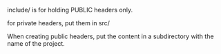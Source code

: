 include/ is for holding PUBLIC headers only.

for private headers, put them in src/

When creating public headers, put the content in a subdirectory with the name of the project.